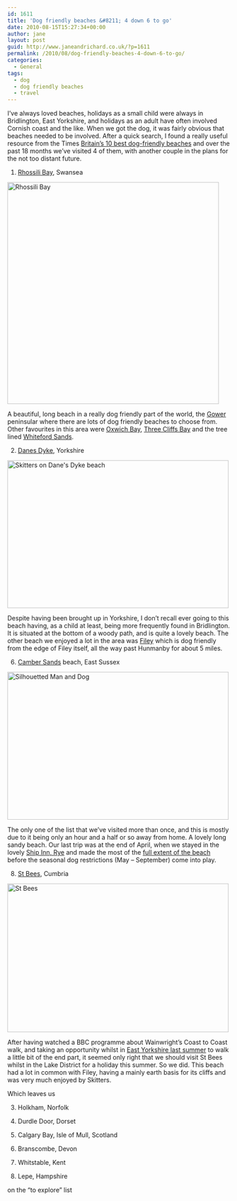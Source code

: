 ```yaml
---
id: 1611
title: 'Dog friendly beaches &#8211; 4 down 6 to go'
date: 2010-08-15T15:27:34+00:00
author: jane
layout: post
guid: http://www.janeandrichard.co.uk/?p=1611
permalink: /2010/08/dog-friendly-beaches-4-down-6-to-go/
categories:
  - General
tags:
  - dog
  - dog friendly beaches
  - travel
---
```

I&#8217;ve always loved beaches, holidays as a small child were always in Bridlington, East Yorkshire, and holidays as an adult have often involved Cornish coast and the like. When we got the dog, it was fairly obvious that beaches needed to be involved. After a quick search, I found a really useful resource from the Times [Britain&#8217;s 10 best dog-friendly beaches](http://www.timesonline.co.uk/tol/travel/best_of_britain/article4507084.ece?token=null&offset=0&page=1) and over the past 18 months we&#8217;ve visited 4 of them, with another couple in the plans for the not too distant future.

1. [Rhossili Bay](http://www.the-gower.com/villages/Rhossili/rhossili.htm), Swansea

[<img src="http://farm3.static.flickr.com/2726/4063086193_1cb97150b7.jpg" alt="Rhossili Bay" width="478" height="500" />](http://www.flickr.com/photos/janed/4063086193/ "Rhossili Bay by Jane Dallaway, on Flickr")

A beautiful, long beach in a really dog friendly part of the world, the [Gower](http://www.janeandrichard.co.uk/2010/02/a-week-in-gower/) peninsular where there are lots of dog friendly beaches to choose from. Other favourites in this area were [Oxwich Bay](http://www.the-gower.com/beaches/oxwich/oxwichbay.htm), [Three Cliffs Bay](http://www.the-gower.com/beaches/threecliff/threecliffs.htm) and the tree lined [Whiteford Sands](http://www.the-gower.com/beaches/whitfordsands/whitefordsands.htm).

2. [Danes Dyke](http://www.eastriding.gov.uk/az/FACE_CATEGORY_page_PROC?pParentCat=2936&pType=2), Yorkshire

[<img src="http://farm4.static.flickr.com/3469/3769092229_f0718f2e34.jpg" alt="Skitters on Dane's Dyke beach" width="500" height="333" />](http://www.flickr.com/photos/janed/3769092229/ "Skitters on Dane's Dyke beach by Jane Dallaway, on Flickr")

Despite having been brought up in Yorkshire, I don&#8217;t recall ever going to this beach having, as a child at least, being more frequently found in Bridlington. It is situated at the bottom of a woody path, and is quite a lovely beach. The other beach we enjoyed a lot in the area was [Filey](http://www.yorkshire-guide.co.uk/filey.aspx) which is dog friendly from the edge of Filey itself, all the way past Hunmanby for about 5 miles.

6. [Camber Sands](http://www.eastsussex.gov.uk/leisureandtourism/countryside/coast/cambersands/default.htm) beach, East Sussex

[<img src="http://farm5.static.flickr.com/4147/4845910356_12832a885e.jpg" alt="Silhouetted Man and Dog" width="500" height="333" />](http://www.flickr.com/photos/janed/4845910356/ "Silhouetted Man and Dog by Jane Dallaway, on Flickr")

The only one of the list that we&#8217;ve visited more than once, and this is mostly due to it being only an hour and a half or so away from home. A lovely long sandy beach. Our last trip was at the end of April, when we stayed in the lovely [Ship Inn, Rye](http://www.theshipinnrye.co.uk/) and made the most of the [full extent of the beach](http://maps.google.com/?q=http://static.janeandrichard.co.uk/maps/2010/24-Apr-10-10_39-CamberSands.kml) before the seasonal dog restrictions (May &#8211; September) come into play.

8. [St Bees](http://www.visitcumbria.com/wc/stbees.htm), Cumbria

[<img src="http://farm5.static.flickr.com/4093/4894063340_710d73107b.jpg" width="500" height="335" alt="St Bees" />](http://www.flickr.com/photos/janed/4894063340/ "St Bees by Jane Dallaway, on Flickr")

After having watched a BBC programme about Wainwright&#8217;s Coast to Coast walk, and taking an opportunity whilst in [East Yorkshire last summer](http://www.janeandrichard.co.uk/2010/02/a-week-in-filey-july-2009/) to walk a little bit of the end part, it seemed only right that we should visit St Bees whilst in the Lake District for a holiday this summer. So we did. This beach had a lot in common with Filey, having a mainly earth basis for its cliffs and was very much enjoyed by Skitters.

Which leaves us

3. Holkham, Norfolk
  
4. Durdle Door, Dorset
  
5. Calgary Bay, Isle of Mull, Scotland
  
7. Branscombe, Devon
  
9. Whitstable, Kent
  
10. Lepe, Hampshire

on the &#8220;to explore&#8221; list